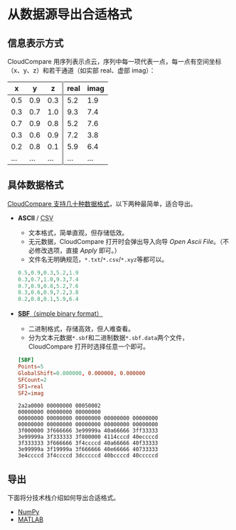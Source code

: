 # 从数据源导出合适格式

## 信息表示方式

CloudCompare 用序列表示点云，序列中每一项代表一点，每一点有空间坐标（x、y、z）和若干通道（如实部 real、虚部 imag）：

| x   | y   | z   | real  | imag  |
| --- | --- | --- | --- | --- |
| 0.5 | 0.9 | 0.3 | 5.2 | 1.9 |
| 0.3 | 0.7 | 1.0 | 9.3 | 7.4 |
| 0.7 | 0.9 | 0.8 | 5.2 | 7.6 |
| 0.3 | 0.6 | 0.9 | 7.2 | 3.8 |
| 0.2 | 0.8 | 0.1 | 5.9 | 6.4 |
| …   | …   | …   | …   | …   |

<style>
  table:nth-of-type(1) {
    th,
    td {
      &:nth-child(3) {
        border-right: solid darkgray;
      }
    }
  }
</style>

## 具体数据格式

[CloudCompare 支持几十种数据格式](https://www.cloudcompare.org/doc/wiki/index.php/FILE_I/O)，以下两种最简单，适合导出。

- **ASCII** / <abbr title="comma-separated values">CSV</abbr>

  - 文本格式，简单直观，但存储低效。
  - 无元数据，CloudCompare 打开时会弹出导入向导 _Open Ascii File_。（不必修改选项，直接 _Apply_ 即可。）
  - 文件名无明确规范，`*.txt`/`*.csv`/`*.xyz`等都可以。

  ```python
  0.5,0.9,0.3,5.2,1.9
  0.3,0.7,1.0,9.3,7.4
  0.7,0.9,0.8,5.2,7.6
  0.3,0.6,0.9,7.2,3.8
  0.2,0.8,0.1,5.9,6.4
  ```

- [**SBF**（simple binary format）](https://www.cloudcompare.org/doc/wiki/index.php/SBF)

  - 二进制格式，存储高效，但人难查看。
  - 分为文本元数据`*.sbf`和二进制数据`*.sbf.data`两个文件，CloudCompare 打开时选择任意一个即可。

  ```toml
  [SBF]
  Points=5
  GlobalShift=0.000000, 0.000000, 0.000000
  SFCount=2
  SF1=real
  SF2=imag
  ```

  ```
  2a2a0000 00000000 00050002
  00000000 00000000 00000000
  00000000 00000000 00000000 00000000 00000000
  00000000 00000000 00000000 00000000 00000000
  3f000000 3f666666 3e99999a 40a66666 3ff33333
  3e99999a 3f333333 3f800000 4114cccd 40eccccd
  3f333333 3f666666 3f4ccccd 40a66666 40f33333
  3e99999a 3f19999a 3f666666 40e66666 40733333
  3e4ccccd 3f4ccccd 3dcccccd 40bccccd 40cccccd
  ```

## 导出

下面将分技术栈介绍如何导出合适格式。

- [NumPy](./numpy.md)
- [MATLAB](./matlab.md)
